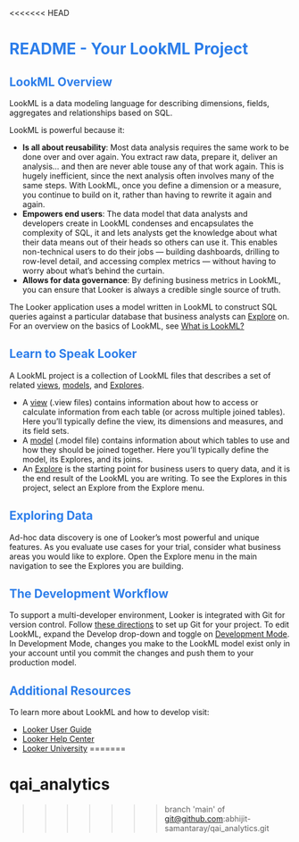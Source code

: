 <<<<<<< HEAD
<h1><span style="color:#2d7eea">README - Your LookML Project</span></h1>

<h2><span style="color:#2d7eea">LookML Overview</span></h2>

LookML is a data modeling language for describing dimensions, fields, aggregates and relationships based on SQL.

LookML is powerful because it:

- **Is all about reusability**: Most data analysis requires the same work to be done over and over again. You extract
raw data, prepare it, deliver an analysis... and then are never able touse any of that work again. This is hugely
inefficient, since the next analysis often involves many of the same steps. With LookML, once you define a
dimension or a measure, you continue to build on it, rather than having to rewrite it again and again.
- **Empowers end users**:  The data model that data analysts and developers create in LookML condenses and
encapsulates the complexity of SQL, it and lets analysts get the knowledge about what their data means out of
their heads so others can use it. This enables non-technical users to do their jobs &mdash; building dashboards,
drilling to row-level detail, and accessing complex metrics &mdash; without having to worry about what’s behind the curtain.
- **Allows for data governance**: By defining business metrics in LookML, you can ensure that Looker is always a
credible single source of truth.

The Looker application uses a model written in LookML to construct SQL queries against a particular database that
business analysts can [Explore](https://cloud.google.com/looker/docs/r/exploring-data) on. For an overview on the basics of LookML, see [What is LookML?](https://cloud.google.com/looker/docs/r/what-is-lookml)

<h2><span style="color:#2d7eea">Learn to Speak Looker</span></h2>

A LookML project is a collection of LookML files that describes a set of related [views](https://cloud.google.com/looker/docs/r/terms/view-file), [models](https://cloud.google.com/looker/docs/r/terms/model-file), and [Explores](https://cloud.google.com/looker/docs/r/terms/explore).
- A [view](https://cloud.google.com/looker/docs/r/terms/view-file) (.view files) contains information about how to access or calculate information from each table (or
across multiple joined tables). Here you’ll typically define the view, its dimensions and measures, and its field sets.
- A [model](https://cloud.google.com/looker/docs/r/terms/model-file) (.model file) contains information about which tables to use and how they should be joined together.
Here you’ll typically define the model, its Explores, and its joins.
- An [Explore](https://cloud.google.com/looker/docs/r/terms/explore) is the starting point for business users to query data, and it is the end result of the LookML you are
writing. To see the Explores in this project, select an Explore from the Explore menu.

<h2><span style="color:#2d7eea">Exploring Data</span></h2>

Ad-hoc data discovery is one of Looker’s most powerful and unique features. As you evaluate use cases for your
trial, consider what business areas you would like to explore. Open the Explore menu in the main navigation to see
the Explores you are building.

<h2><span style="color:#2d7eea">The Development Workflow</span></h2>

To support a multi-developer environment, Looker is integrated with Git for version control. Follow [these directions](https://cloud.google.com/looker/docs/r/develop/git-setup)
to set up Git for your project. To edit LookML, expand the Develop drop-down and toggle on [Development Mode](https://cloud.google.com/looker/docs/r/terms/dev-mode). In
Development Mode, changes you make to the LookML model exist only in your account until you commit the
changes and push them to your production model.

<h2><span style="color:#2d7eea">Additional Resources</span></h2>

To learn more about LookML and how to develop visit:
- [Looker User Guide](https://looker.com/guide)
- [Looker Help Center](https://help.looker.com)
- [Looker University](https://training.looker.com/)
=======
# qai_analytics
>>>>>>> branch 'main' of git@github.com:abhijit-samantaray/qai_analytics.git
